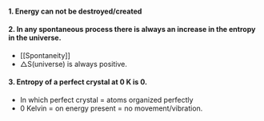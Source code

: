 
#### 1. Energy can not be destroyed/created
#### 2. In any spontaneous process there is always an increase in the entropy in the universe.
- [[Spontaneity]]
- $\triangle$S(universe) is always positive.
#### 3. Entropy of a perfect crystal at 0 K is 0.
- In which perfect crystal = atoms organized perfectly
- 0 Kelvin = on energy present = no movement/vibration.